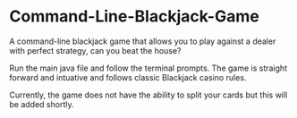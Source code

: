 # Command-Line-Blackjack-Game
A command-line blackjack game that allows you to play against a dealer with perfect strategy, can you beat the house?


Run the main java file and follow the terminal prompts. 
The game is straight forward and intuative and follows classic Blackjack casino rules.

Currently, the game does not have the ability to split your cards but this will be added shortly. 
